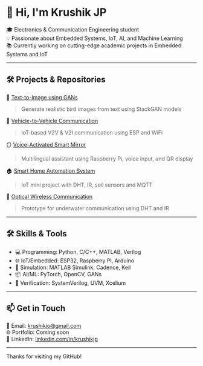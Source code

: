 # 👋 Hi, I'm Krushik JP

🎓 Electronics & Communication Engineering student  
💡 Passionate about Embedded Systems, IoT, AI, and Machine Learning  
📚 Currently working on cutting-edge academic projects in Embedded Systems and IoT

---

## 🛠️ Projects & Repositories

🚀 [Text-to-Image using GANs](https://github.com/Krushik-JP/Text-to-Image-using-GAN)  
> Generate realistic bird images from text using StackGAN models

📡 [Vehicle-to-Vehicle Communication](https://github.com/Krushik-JP/V2V-Communication)  
> IoT-based V2V & V2I communication using ESP and WiFi

🪞 [Voice-Activated Smart Mirror](https://github.com/Krushik-JP/Smart-Mirror)  
> Multilingual assistant using Raspberry Pi, voice input, and QR display

🏠 [Smart Home Automation System](https://github.com/Krushik-JP/Smart-Home)  
> IoT mini project with DHT, IR, soil sensors and MQTT

🔬 [Optical Wireless Communication](https://github.com/Krushik-JP/Underwater-LiFi)  
> Prototype for underwater communication using DHT and IR

---

## 🛠️ Skills & Tools

- 💻 Programming: Python, C/C++, MATLAB, Verilog
- 🌐 IoT/Embedded: ESP32, Raspberry Pi, Arduino
- 🧪 Simulation: MATLAB Simulink, Cadence, Keil
- 📦 AI/ML: PyTorch, OpenCV, GANs
- 📐 Verification: SystemVerilog, UVM, Xcelium

---

## 📫 Get in Touch

📧 Email: [krushikjo@gmail.com](mailto:krushikjo@gmail.com)  
🌐 Portfolio: Coming soon  
📘 LinkedIn: [linkedin.com/in/krushikjp](https://www.linkedin.com/in/krushikjp)

---

Thanks for visiting my GitHub!

